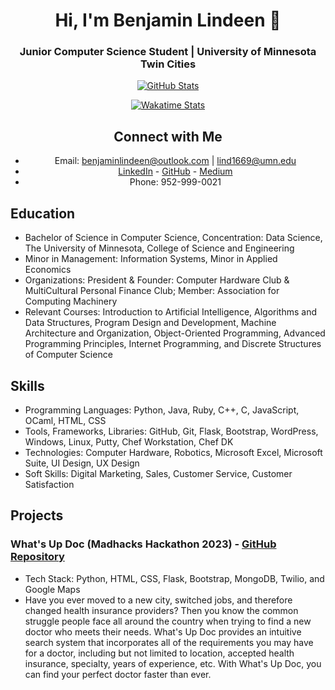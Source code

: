 <div align="center">

# Hi, I'm Benjamin Lindeen 👋

### Junior Computer Science Student | University of Minnesota Twin Cities

[![GitHub Stats](https://github-readme-stats.vercel.app/api?username=BenjaminLindeen&show_icons=true&theme=radical)](https://github.com/BenjaminLindeen)

[![Wakatime Stats](https://github-readme-stats.vercel.app/api/wakatime?username=BenjaminLindeen&theme=radical)](https://wakatime.com/@BenjaminLindeen)

## Connect with Me

- Email: benjaminlindeen@outlook.com | lind1669@umn.edu
- [LinkedIn](https://www.linkedin.com/in/benjaminlindeen) - [GitHub](https://github.com/BenjaminLindeen) - [Medium](https://medium.com/@benjaminlindeen)
- Phone: 952-999-0021 

</div>

## Education

- Bachelor of Science in Computer Science, Concentration: Data Science, The University of Minnesota, College of Science and Engineering
- Minor in Management: Information Systems, Minor in Applied Economics
- Organizations: President & Founder: Computer Hardware Club & MultiCultural Personal Finance Club; Member: Association for Computing Machinery
- Relevant Courses: Introduction to Artificial Intelligence, Algorithms and Data Structures, Program Design and Development, Machine Architecture and Organization, Object-Oriented Programming, Advanced Programming Principles, Internet Programming, and Discrete Structures of Computer Science

## Skills

- Programming Languages: Python, Java, Ruby, C++, C, JavaScript, OCaml, HTML, CSS 
- Tools, Frameworks, Libraries: GitHub, Git, Flask, Bootstrap, WordPress, Windows, Linux, Putty, Chef Workstation, Chef DK
- Technologies: Computer Hardware, Robotics, Microsoft Excel, Microsoft Suite, UI Design, UX Design 
- Soft Skills: Digital Marketing, Sales, Customer Service, Customer Satisfaction

## Projects

### What's Up Doc (Madhacks Hackathon 2023) - [GitHub Repository](https://github.com/Madhacks-2023-WhatsUpDoc)
- Tech Stack: Python, HTML, CSS, Flask, Bootstrap, MongoDB, Twilio, and Google Maps
- Have you ever moved to a new city, switched jobs, and therefore changed health insurance providers? Then you know the common struggle people face all around the country when trying to find a new doctor who meets their needs. What's Up Doc provides an intuitive search system that incorporates all of the requirements you may have for a doctor, including but not limited to location, accepted health insurance, specialty, years of experience, etc. With What's Up Doc, you can find your perfect doctor faster than ever.
